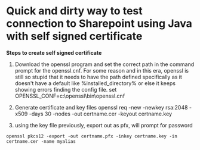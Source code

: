 # Quick and dirty way to test connection to Sharepoint using Java with self signed certificate


**Steps to create self signed certificate**
1. Download the openssl program and set the correct path in the command prompt for the openssl.cnf. For some reason and in this era, openssl is still so stupid that it needs to have the path defined specifically as it doesn't have a default like %installed_directory% or else it keeps showing errors finding the config file.
set OPENSSL_CONF=c:\openssl\bin\openssl.cnf

2. Generate certificate and key files
openssl req -new -newkey rsa:2048 -x509 -days 30 -nodes -out certname.cer -keyout certname.key

3. using the key file previously, export out as pfx, will prompt for password
```
openssl pkcs12 -export -out certname.pfx -inkey certname.key -in certname.cer -name myalias
```
